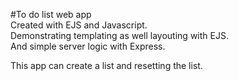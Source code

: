 #To do list web app  
Created with EJS and Javascript.  
Demonstrating templating as well layouting with EJS.  
And simple server logic with Express.  

This app can create a list and resetting the list.  
